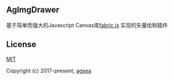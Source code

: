 ## AgImgDrawer

基于简单而强大的Javascript Canvas库[fabric.js](http://fabricjs.com/) 实现的矢量绘制插件


## License

[MIT](http://opensource.org/licenses/MIT)

Copyright (c) 2017-present, [agsea](https://github.com/agsea)

